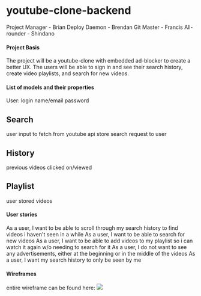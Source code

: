 # youtube-clone-backend
Project Manager - Brian
Deploy Daemon - Brendan
Git Master - Francis
All-rounder - Shindano

#### Project Basis
The project will be a youtube-clone with embedded ad-blocker to create a better UX.
The users will be able to sign in and see their search history, create video playlists, and search for new videos.

#### List of models and their properties
User:
login name/email
password

## Search
user input to fetch from youtube api
store search request to user

## History
previous videos clicked on/viewed

## Playlist
user stored videos

#### User stories
As a user, I want to be able to scroll through my search history to find videos i haven't seen in a while
As a user, I want to be able to search for new videos
As a user, I want to be able to add videos to my playlist so i can watch it again w/o needing to search for it
As a user, I do not want to see any advertisements, either at the beginning or in the middle of the videos
As a user, I want my search history to only be seen by me

#### Wireframes
entire wireframe can be found here: 
![](https://github.com/Hobylicious/youtube-clone-frontend)